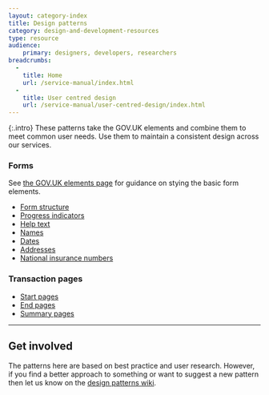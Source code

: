 ```yaml
---
layout: category-index
title: Design patterns
category: design-and-development-resources
type: resource
audience:
    primary: designers, developers, researchers
breadcrumbs:
  -
    title: Home
    url: /service-manual/index.html
  -
    title: User centred design
    url: /service-manual/user-centred-design/index.html
---
```


{:.intro}
These patterns take the GOV.UK elements and combine them to meet common user needs.
Use them to maintain a consistent design across our services.


### Forms

See [the GOV.UK elements page](/service-manual/user-centred-design/resources/elements/index.html) 
for guidance on stying the basic form elements.

<ul>
  <li><a href="form-structure.html">Form structure</a></li>
  <li><a href="progress-indicators.html">Progress indicators</a></li>
  <li><a href="help-text.html">Help text</a></li>
  <li><a href="names.html">Names</a></li>
  <li><a href="dates.html">Dates</a></li>
  <li><a href="addresses.html">Addresses</a></li>
  <li><a href="national-insurance-number.html">National insurance numbers</a></li>
</ul>


### Transaction pages

<ul>
  <li><a href="start-pages.html">Start pages</a></li>
  <li><a href="end-pages.html">End pages</a></li>
  <li><a href="summary-pages.html">Summary pages</a></li>
</ul>

---

## Get involved

The patterns here are based on best practice and user research.
However, if you find a better approach to something or want to suggest a new pattern then let us know on the [design patterns wiki](https://designpatterns.hackpad.com/GOV.UK-design-patterns-0eUk1OdHvql).



<br>
<br>

